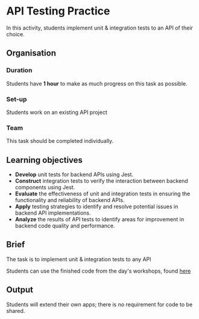 # API Testing Practice

In this activity, students implement unit & integration tests to an API of their choice.

## Organisation

### Duration

Students have **1 hour** to make as much progress on this task as possible.

### Set-up

Students work on an existing API project

### Team

This task should be completed individually.

## Learning objectives

- **Develop** unit tests for backend APIs using Jest.
- **Construct** integration tests to verify the interaction between backend components using Jest.
- **Evaluate** the effectiveness of unit and integration tests in ensuring the functionality and reliability of backend APIs.
- **Apply** testing strategies to identify and resolve potential issues in backend API implementations.
- **Analyze** the results of API tests to identify areas for improvement in backend code quality and performance.

## Brief

The task is to implement unit & integration tests to any API

Students can use the finished code from the day's workshops, found [here](https://github.com/LaFosseAcademy/testing/tree/lap2-testing-backend-completed)

## Output

Students will extend their own apps; there is no requirement for code to be shared.
